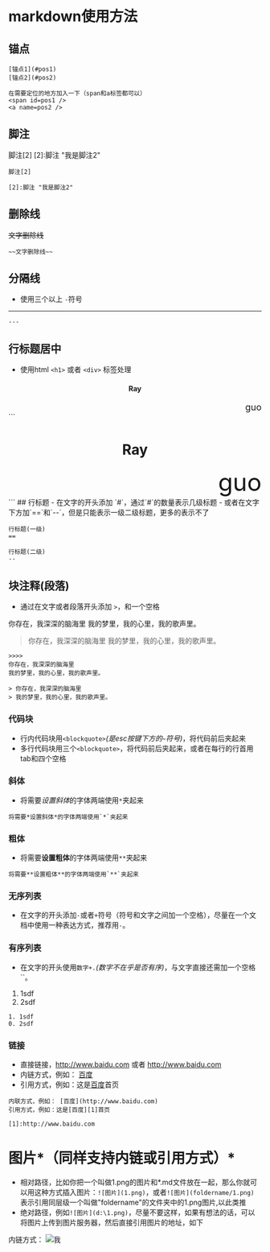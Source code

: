 # markdown使用方法
## 锚点
```
[锚点1](#pos1)
[锚点2](#pos2)

在需要定位的地方加入一下（span和a标签都可以）
<span id=pos1 />
<a name=pos2 />
```

## 脚注
脚注[2]
[2]:脚注 "我是脚注2"

```
脚注[2]

[2]:脚注 "我是脚注2"
```

## 删除线
~~文字删除线~~
```
~~文字删除线~~
```

## 分隔线
- 使用三个以上 `-`符号

---
```
---
```

## 行标题居中
- 使用html `<h1>` 或者 `<div>` 标签处理

<h4 align = center>Ray</h4>
<div align = right> <font size=4>guo</font> </div>
```
<h1 align = center>Ray</h1>
<div align = right> <font size=10>guo</font> </div>
```
## 行标题
- 在文字的开头添加 `#`，通过`#`的数量表示几级标题
- 或者在文字下方加`==`和`--`，但是只能表示一级二级标题，更多的表示不了

```
行标题(一级)
==

行标题(二级)
--
```

## 块注释(段落)
- 通过在文字或者段落开头添加 `>`，和一个空格

>>>> 
你存在，我深深的脑海里
我的梦里，我的心里，我的歌声里。

> 你存在，我深深的脑海里
> 我的梦里，我的心里，我的歌声里。

```
>>>> 
你存在，我深深的脑海里
我的梦里，我的心里，我的歌声里。

> 你存在，我深深的脑海里
> 我的梦里，我的心里，我的歌声里。
```

### 代码块
- 行内代码块用`<blockquote>`*(是esc按键下方的`~`符号)*，将代码前后夹起来
- 多行代码块用三个`<blockquote>`，将代码前后夹起来，或者在每行的行首用 tab和四个空格

### 斜体
- 将需要*设置斜体*的字体两端使用`*`夹起来

```
将需要*设置斜体*的字体两端使用`*`夹起来
```

### 粗体
- 将需要**设置粗体**的字体两端使用`**`夹起来

```
将需要**设置粗体**的字体两端使用`**`夹起来
```

### 无序列表
- 在文字的开头添加`-`或者`+`符号（符号和文字之间加一个空格），尽量在一个文档中使用一种表达方式，推荐用`-`。

### 有序列表
- 在文字的开头使用`数字+.`*(数字不在乎是否有序)*，与文字直接还需加一个空格``。

1. 1sdf
0. 2sdf

```
1. 1sdf
0. 2sdf
```

### 链接
- 直接链接，http://www.baidu.com 或者 <http://www.baidu.com>
- 内链方式，例如： [百度](http://www.baidu.com)
- 引用方式，例如：这是[百度][1]首页

[1]:http://www.baidu.com "百度"

```
内联方式，例如： [百度](http://www.baidu.com)
引用方式，例如：这是[百度][1]首页

[1]:http://www.baidu.com 
```

# 图片*（同样支持内链或引用方式）*
- 相对路径，比如你把一个叫做1.png的图片和*.md文件放在一起，那么你就可以用这种方式插入图片：`![图片](1.png)`，或者`![图片](foldername/1.png)` 表示引用同层级一个叫做"foldername"的文件夹中的1.png图片,以此类推
- 绝对路径，例如`![图片](d:\1.png)`，尽量不要这样，如果有想法的话，可以将图片上传到图片服务器，然后直接引用图片的地址，如下

内链方式：
![我](https://mypics.zhaopin.cn/pic/2016/2/19/FD53644156A541AFB20977966FABFEEF.jpg)
